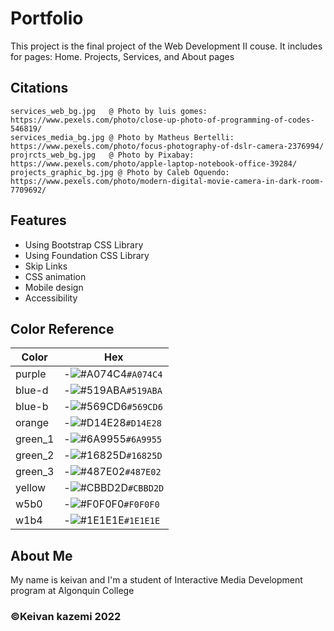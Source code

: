 
# Portfolio

This project is the final project of the Web Development II couse.
It includes for pages: Home. Projects, Services, and About pages


## Citations
    services_web_bg.jpg   @ Photo by luis gomes: https://www.pexels.com/photo/close-up-photo-of-programming-of-codes-546819/
    services_media_bg.jpg @ Photo by Matheus Bertelli: https://www.pexels.com/photo/focus-photography-of-dslr-camera-2376994/
    projrcts_web_bg.jpg   @ Photo by Pixabay: https://www.pexels.com/photo/apple-laptop-notebook-office-39284/
    projects_graphic_bg.jpg @ Photo by Caleb Oquendo: https://www.pexels.com/photo/modern-digital-movie-camera-in-dark-room-7709692/




## Features

- Using Bootstrap CSS Library
- Using Foundation CSS Library
- Skip Links
- CSS animation
- Mobile design
- Accessibility




## Color Reference
| Color             | Hex                                           |
| ----------------- | --------------------------------------------- |
| purple  | -![#A074C4](https://placehold.co/15x15/f03c15/1E1E1E.png)`#A074C4`|
| blue-d  | -![#519ABA](https://placehold.co/15x15/f03c15/1E1E1E.png)`#519ABA`|
| blue-b  | -![#569CD6](https://placehold.co/15x15/f03c15/1E1E1E.png)`#569CD6`|
| orange  | -![#D14E28](https://placehold.co/15x15/f03c15/1E1E1E.png)`#D14E28`|
| green_1 | -![#6A9955](https://placehold.co/15x15/f03c15/1E1E1E.png)`#6A9955`|
| green_2 | -![#16825D](https://placehold.co/15x15/f03c15/1E1E1E.png)`#16825D`|
| green_3 | -![#487E02](https://placehold.co/15x15/f03c15/1E1E1E.png)`#487E02`|
| yellow  | -![#CBBD2D](https://placehold.co/15x15/f03c15/1E1E1E.png)`#CBBD2D`|
| w5b0    | -![#F0F0F0](https://placehold.co/15x15/f03c15/1E1E1E.png)`#F0F0F0`|
| w1b4    | -![#1E1E1E](https://placehold.co/15x15/f03c15/F0F0F0.png)`#1E1E1E`|



##  About Me
My name is keivan and I'm a student of Interactive Media Development program at Algonquin College
### ©Keivan kazemi 2022

